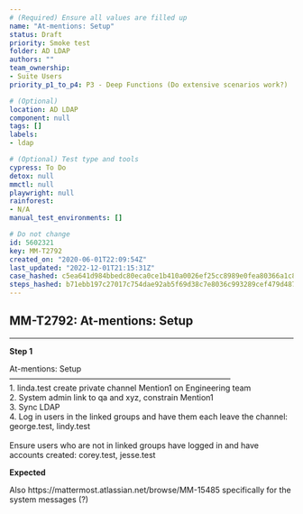 ```yaml
---
# (Required) Ensure all values are filled up
name: "At-mentions: Setup"
status: Draft
priority: Smoke test
folder: AD LDAP
authors: ""
team_ownership: 
- Suite Users
priority_p1_to_p4: P3 - Deep Functions (Do extensive scenarios work?)

# (Optional)
location: AD LDAP
component: null
tags: []
labels: 
- ldap

# (Optional) Test type and tools
cypress: To Do
detox: null
mmctl: null
playwright: null
rainforest: 
- N/A
manual_test_environments: []

# Do not change
id: 5602321
key: MM-T2792
created_on: "2020-06-01T22:09:54Z"
last_updated: "2022-12-01T21:15:31Z"
case_hashed: c5ea641d984bbedc80eca0ce1b410a0026ef25cc8989e0fea80366a1c8f9a0dedf17eab632bfe2229cbb7dea87e90f3e
steps_hashed: b71ebb197c27017c754dae92ab5f69d38c7e8036c993289cef479d4874c01d9a4bedec5c5ec3a38a485a3ce33fbb853e
---
```


<!-- (Auto-generated) Based on frontmatter's "key" and "name" -->

## MM-T2792: At-mentions: Setup

---

**Step 1**

At-mentions: Setup\
————————————————————————————\
1\. linda.test create private channel Mention1 on Engineering team\
2\. System admin link to qa and xyz, constrain Mention1\
3\. Sync LDAP\
4\. Log in users in the linked groups and have them each leave the channel: george.test, lindy.test\
\
Ensure users who are not in linked groups have logged in and have accounts created: corey.test, jesse.test

**Expected**

Also https\://mattermost.atlassian.net/browse/MM-15485 specifically for the system messages (?)
